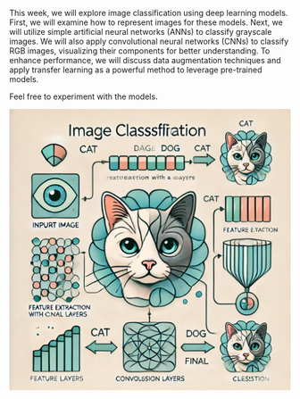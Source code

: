 This week, we will explore image classification using deep learning models. First, we will examine how to represent images for these models. Next, we will utilize simple artificial neural networks (ANNs) to classify grayscale images. We will also apply convolutional neural networks (CNNs) to classify RGB images, visualizing their components for better understanding. To enhance performance, we will discuss data augmentation techniques and apply transfer learning as a powerful method to leverage pre-trained models. 

Feel free to experiment with the models.

![week-6](https://github.com/tahamsi/computer-vision/blob/main/images/image_classification.webp)
